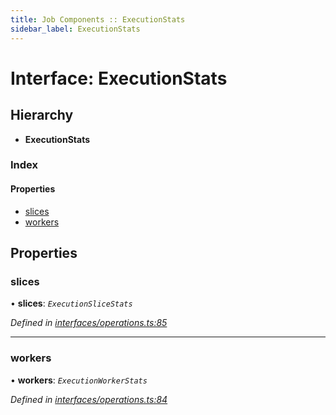 ```yaml
---
title: Job Components :: ExecutionStats
sidebar_label: ExecutionStats
---
```


# Interface: ExecutionStats

## Hierarchy

* **ExecutionStats**

### Index

#### Properties

* [slices](executionstats.md#slices)
* [workers](executionstats.md#workers)

## Properties

###  slices

• **slices**: *`ExecutionSliceStats`*

*Defined in [interfaces/operations.ts:85](https://github.com/terascope/teraslice/blob/b0f73ab9/packages/job-components/src/interfaces/operations.ts#L85)*

___

###  workers

• **workers**: *`ExecutionWorkerStats`*

*Defined in [interfaces/operations.ts:84](https://github.com/terascope/teraslice/blob/b0f73ab9/packages/job-components/src/interfaces/operations.ts#L84)*

